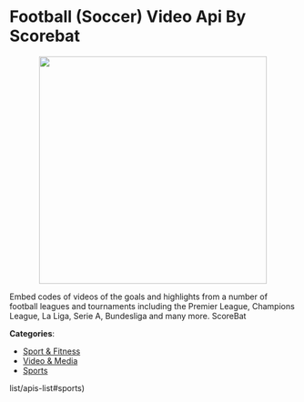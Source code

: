 # Football (Soccer) Video Api By Scorebat
<p align="center">
    <img width="400" src="https://raw.githubusercontent.com/apis-list/apis-list/apis/football-soccer-video-api-by-scorebat/logo_256x256.png" />
</p>

Embed codes of videos of the goals and highlights from a number of football leagues and tournaments including the Premier League, Champions League, La Liga, Serie A, Bundesliga and many more.  ScoreBat



**Categories**:
- [Sport & Fitness](https://github.com/apis-list/apis-list#sport-and-fitness)
- [Video & Media](https://github.com/apis-list/apis-list#video-and-media)
- [Sports](https://github.com/apis-list/apis-list#sports)






list/apis-list#sports)



